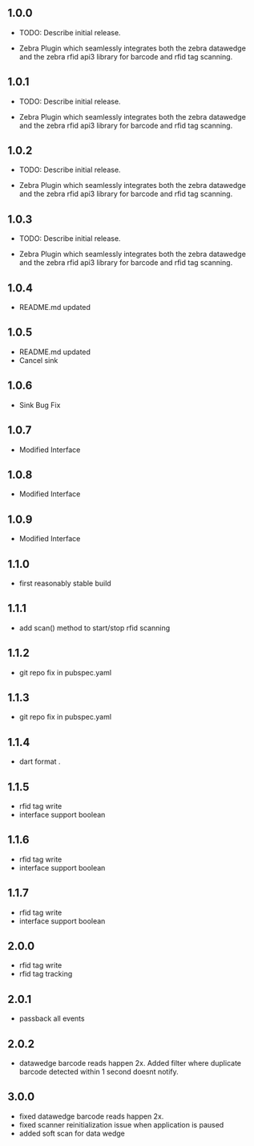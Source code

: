 ## 1.0.0

* TODO: Describe initial release.

* Zebra Plugin which seamlessly integrates both the zebra datawedge and the zebra rfid api3 library for barcode and rfid tag scanning.

## 1.0.1

* TODO: Describe initial release.

* Zebra Plugin which seamlessly integrates both the zebra datawedge and the zebra rfid api3 library for barcode and rfid tag scanning.

## 1.0.2

* TODO: Describe initial release.

* Zebra Plugin which seamlessly integrates both the zebra datawedge and the zebra rfid api3 library for barcode and rfid tag scanning.

## 1.0.3

* TODO: Describe initial release.

* Zebra Plugin which seamlessly integrates both the zebra datawedge and the zebra rfid api3 library for barcode and rfid tag scanning.

## 1.0.4

* README.md updated

## 1.0.5

* README.md updated
* Cancel sink

## 1.0.6

* Sink Bug Fix

## 1.0.7

* Modified Interface

## 1.0.8

* Modified Interface

## 1.0.9

* Modified Interface

## 1.1.0

* first reasonably stable build

## 1.1.1

* add scan() method to start/stop rfid scanning

## 1.1.2

* git repo fix in pubspec.yaml

## 1.1.3

* git repo fix in pubspec.yaml

## 1.1.4

* dart format .

## 1.1.5

* rfid tag write
* interface support boolean

## 1.1.6

* rfid tag write
* interface support boolean

## 1.1.7

* rfid tag write
* interface support boolean

## 2.0.0

* rfid tag write
* rfid tag tracking

## 2.0.1

* passback all events

## 2.0.2

* datawedge barcode reads happen 2x. Added filter where duplicate barcode detected within 1 second doesnt notify.

## 3.0.0

* fixed datawedge barcode reads happen 2x. 
* fixed scanner reinitialization issue when application is paused
* added soft scan for data wedge